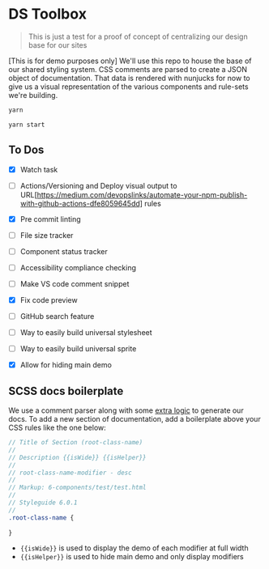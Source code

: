 # DS Toolbox

> This is just a test for a proof of concept of centralizing our design base for our sites

[This is for demo purposes only] We'll use this repo to house the base of our shared styling system. CSS comments are parsed to create a JSON object of documentation. That data is rendered with nunjucks for now to give us a visual representation of the various components and rule-sets we're building.


```sh
yarn
```

```sh
yarn start
```




## To Dos
* [x] Watch task
* [ ] Actions/Versioning and Deploy visual output to URL[https://medium.com/devopslinks/automate-your-npm-publish-with-github-actions-dfe8059645dd] rules
* [x] Pre commit linting
* [ ] File size tracker
* [ ] Component status tracker
* [ ] Accessibility compliance checking
* [ ] Make VS code comment snippet
* [x] Fix code preview
* [ ] GitHub search feature
* [ ] Way to easily build universal stylesheet
* [ ] Way to easily build universal sprite
* [x] Allow for hiding main demo



## SCSS docs boilerplate

We use a comment parser along with some [extra logic](https://github.com/texastribune/ds-toolbox/blob/master/tasks/style-doc.js) to generate our docs. To add a new section of documentation, add a boilerplate above your CSS rules like the one below: 

```scss
// Title of Section (root-class-name)
//
// Description {{isWide}} {{isHelper}}
//
// root-class-name-modifier - desc
//
// Markup: 6-components/test/test.html
//
// Styleguide 6.0.1
//
.root-class-name {
  
}
```
- `{{isWide}}` is used to display the demo of each modifier at full width
- `{{isHelper}}` is used to hide main demo and only display modifiers